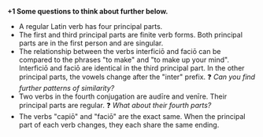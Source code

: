 **+1 Some questions to think about further below.**

- A regular Latin verb has four principal parts.
- The first and third principal parts are finite verb forms. Both principal parts are in the first person and are singular. 
- The relationship between the verbs interficiō and faciō can be compared to the phrases "to make" and "to make up your mind". Interficiō and faciō are identical in the third principal part. In the other principal parts, the vowels change after the "inter" prefix.  ❓ *Can you find further patterns of similarity?*
- Two verbs in the fourth conjugation are audīre and venīre. Their principal parts are regular. ❓ *What about their fourth parts?*
- The verbs "capiō" and "faciō" are the exact same. When the principal part of each verb changes, they each share the same ending. 
